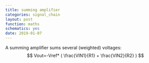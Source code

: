 ```yaml
---
title: summing amplifier
categories: signal_chain
layout: post
function: maths
schematics: yes
date: 2019-01-07
---
```


A summing amplifier sums several (weighted) voltages:
$$ Vout=-Vref* ( \frac{VIN1}{R1} + \frac{VIN2}{R2} ) $$
